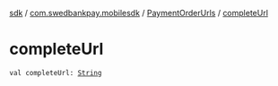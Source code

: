 [sdk](../../index.md) / [com.swedbankpay.mobilesdk](../index.md) / [PaymentOrderUrls](index.md) / [completeUrl](./complete-url.md)

# completeUrl

`val completeUrl: `[`String`](https://kotlinlang.org/api/latest/jvm/stdlib/kotlin/-string/index.html)